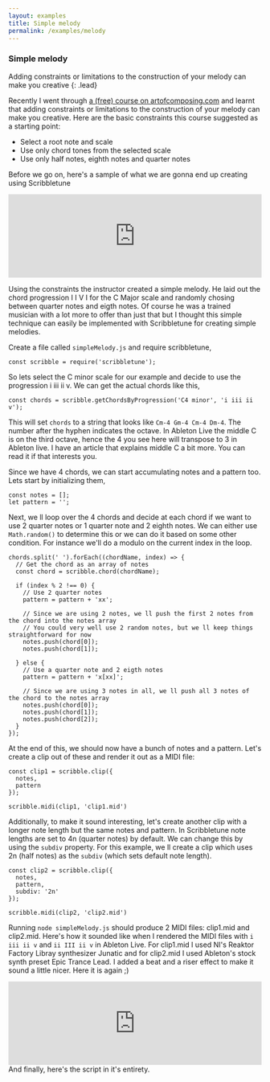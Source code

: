 ```yaml
---
layout: examples
title: Simple melody
permalink: /examples/melody
---
```


### Simple melody

Adding constraints or limitations to the construction of your melody can make you creative
{: .lead}

Recently I went through [a (free) course on artofcomposing.com](https://courses.artofcomposing.com/courses/the-vocabulary-of-composition) and learnt that adding constraints or limitations to the construction of your melody can make you creative. Here are the basic constraints this course suggested as a starting point:

- Select a root note and scale
- Use only chord tones from the selected scale
- Use only half notes, eighth notes and quarter notes

Before we go on, here's a sample of what we are gonna end up creating using Scribbletune

<iframe width="100%" height="166" scrolling="no" frameborder="no" allow="autoplay" src="https://w.soundcloud.com/player/?url=https%3A//api.soundcloud.com/tracks/606723279&color=%23080404&auto_play=false&hide_related=false&show_comments=true&show_user=true&show_reposts=false&show_teaser=true"></iframe>

Using the constraints the instructor created a simple melody. He laid out the chord progression I I V I for the C Major scale and randomly chosing between quarter notes and eigth notes. Of course he was a trained musician with a lot more to offer than just that but I thought this simple technique can easily be implemented with Scribbletune for creating simple melodies.

Create a file called `simpleMelody.js` and require scribbletune,

```
const scribble = require('scribbletune');
```

So lets select the C minor scale for our example and decide to use the progression i iii ii v. We can get the actual chords like this,

```
const chords = scribble.getChordsByProgression('C4 minor', 'i iii ii v');
```

This will set `chords` to a string that looks like `Cm-4 Gm-4 Cm-4 Dm-4`. The number after the hyphen indicates the octave. In Ableton Live the middle C is on the third octave, hence the 4 you see here will transpose to 3 in Ableton live. I have an article that explains middle C a bit more. You can read it if that interests you.

Since we have 4 chords, we can start accumulating notes and a pattern too. Lets start by initializing them,

```
const notes = [];
let pattern = '';
```

Next, we ll loop over the 4 chords and decide at each chord if we want to use 2 quarter notes or 1 quarter note and 2 eighth notes. We can either use `Math.random()` to determine this or we can do it based on some other condition. For instance we'll do a modulo on the current index in the loop.

```
chords.split(' ').forEach((chordName, index) => {
  // Get the chord as an array of notes
  const chord = scribble.chord(chordName);

  if (index % 2 !== 0) {
    // Use 2 quarter notes
    pattern = pattern + 'xx';

    // Since we are using 2 notes, we ll push the first 2 notes from the chord into the notes array
    // You could very well use 2 random notes, but we ll keep things straightforward for now
    notes.push(chord[0]);
    notes.push(chord[1]);

  } else {
    // Use a quarter note and 2 eigth notes
    pattern = pattern + 'x[xx]';

    // Since we are using 3 notes in all, we ll push all 3 notes of the chord to the notes array
    notes.push(chord[0]);
    notes.push(chord[1]);
    notes.push(chord[2]);
  }
});
```

At the end of this, we should now have a bunch of notes and a pattern. Let's create a clip out of these and render it out as a MIDI file:

```
const clip1 = scribble.clip({
  notes,
  pattern
});

scribble.midi(clip1, 'clip1.mid')
```

Additionally, to make it sound interesting, let's create another clip with a longer note length but the same notes and pattern. In Scribbletune note lengths are set to 4n (quarter notes) by default. We can change this by using the `subdiv` property. For this example, we ll create a clip which uses 2n (half notes) as the `subdiv` (which sets default note length).

```
const clip2 = scribble.clip({
  notes,
  pattern,
  subdiv: '2n'
});

scribble.midi(clip2, 'clip2.mid')
```

Running `node simpleMelody.js` should produce 2 MIDI files: clip1.mid and clip2.mid. Here's how it sounded like when I rendered the MIDI files with `i iii ii v` and `ii III ii v` in Ableton Live. For clip1.mid I used NI's Reaktor Factory Libray synthesizer Junatic and for clip2.mid I used Ableton's stock synth preset Epic Trance Lead. I added a beat and a riser effect to make it sound a little nicer. Here it is again ;)

<iframe width="100%" height="166" scrolling="no" frameborder="no" allow="autoplay" src="https://w.soundcloud.com/player/?url=https%3A//api.soundcloud.com/tracks/606723279&color=%23080404&auto_play=false&hide_related=false&show_comments=true&show_user=true&show_reposts=false&show_teaser=true"></iframe>

<br>
And finally, here's the script in it's entirety.
<script src="https://gist.github.com/walmik/08b1036b72790d1ce2e12feaa65e0fdb.js"></script>
